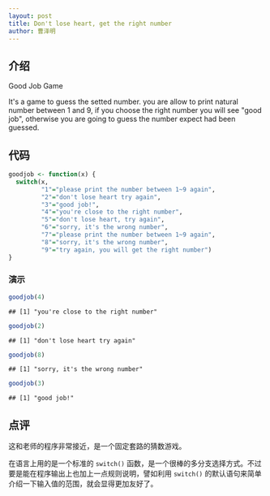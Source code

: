 ```yaml
---
layout: post
title: Don't lose heart, get the right number
author: 曹泽明
---
```


## 介绍
Good Job Game

It's a game to guess the setted number. you are allow to print natural number between 1 and 9, if you choose the right number you will see "good job", otherwise you are going to guess the number expect had been guessed.

## 代码

```r
goodjob <- function(x) {
  switch(x,
         "1"="please print the number between 1~9 again",
         "2"="don't lose heart try again",
         "3"="good job!",
         "4"="you're close to the right number",
         "5"="don't lose heart, try again",
         "6"="sorry, it's the wrong number",
         "7"="please print the number between 1~9 again",
         "8"="sorry, it's the wrong number",
         "9"="try again, you will get the right number")
}
```

### 演示

```r
goodjob(4)
```

```
## [1] "you're close to the right number"
```

```r
goodjob(2)
```

```
## [1] "don't lose heart try again"
```

```r
goodjob(8)
```

```
## [1] "sorry, it's the wrong number"
```

```r
goodjob(3)
```

```
## [1] "good job!"
```

## 点评
这和老师的程序非常接近，是一个固定套路的猜数游戏。

在语言上用的是一个标准的 `switch()` 函数，是一个很棒的多分支选择方式。不过要是能在程序输出上也加上一点规则说明，譬如利用 `switch()` 的默认语句来简单介绍一下输入值的范围，就会显得更加友好了。

